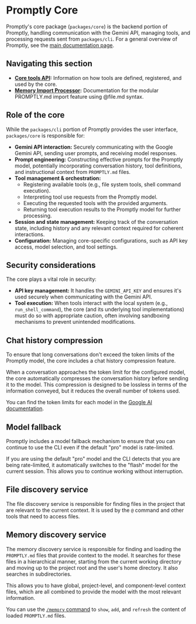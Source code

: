 <!--
Modified: Changed references from Gemini CLI to Promptly
Original work Copyright Google LLC
Licensed under Apache License 2.0
-->

# Promptly Core

Promptly's core package (`packages/core`) is the backend portion of Promptly, handling communication with the Gemini API, managing tools, and processing requests sent from `packages/cli`. For a general overview of Promptly, see the [main documentation page](../index.md).

## Navigating this section

- **[Core tools API](./tools-api.md):** Information on how tools are defined, registered, and used by the core.
- **[Memory Import Processor](./memport.md):** Documentation for the modular PROMPTLY.md import feature using @file.md syntax.

## Role of the core

While the `packages/cli` portion of Promptly provides the user interface, `packages/core` is responsible for:

- **Gemini API interaction:** Securely communicating with the Google Gemini API, sending user prompts, and receiving model responses.
- **Prompt engineering:** Constructing effective prompts for the Promptly model, potentially incorporating conversation history, tool definitions, and instructional context from `PROMPTLY.md` files.
- **Tool management & orchestration:**
  - Registering available tools (e.g., file system tools, shell command execution).
  - Interpreting tool use requests from the Promptly model.
  - Executing the requested tools with the provided arguments.
  - Returning tool execution results to the Promptly model for further processing.
- **Session and state management:** Keeping track of the conversation state, including history and any relevant context required for coherent interactions.
- **Configuration:** Managing core-specific configurations, such as API key access, model selection, and tool settings.

## Security considerations

The core plays a vital role in security:

- **API key management:** It handles the `GEMINI_API_KEY` and ensures it's used securely when communicating with the Gemini API.
- **Tool execution:** When tools interact with the local system (e.g., `run_shell_command`), the core (and its underlying tool implementations) must do so with appropriate caution, often involving sandboxing mechanisms to prevent unintended modifications.

## Chat history compression

To ensure that long conversations don't exceed the token limits of the Promptly model, the core includes a chat history compression feature.

When a conversation approaches the token limit for the configured model, the core automatically compresses the conversation history before sending it to the model. This compression is designed to be lossless in terms of the information conveyed, but it reduces the overall number of tokens used.

You can find the token limits for each model in the [Google AI documentation](https://ai.google.dev/promptly-api/docs/models).

## Model fallback

Promptly includes a model fallback mechanism to ensure that you can continue to use the CLI even if the default "pro" model is rate-limited.

If you are using the default "pro" model and the CLI detects that you are being rate-limited, it automatically switches to the "flash" model for the current session. This allows you to continue working without interruption.

## File discovery service

The file discovery service is responsible for finding files in the project that are relevant to the current context. It is used by the `@` command and other tools that need to access files.

## Memory discovery service

The memory discovery service is responsible for finding and loading the `PROMPTLY.md` files that provide context to the model. It searches for these files in a hierarchical manner, starting from the current working directory and moving up to the project root and the user's home directory. It also searches in subdirectories.

This allows you to have global, project-level, and component-level context files, which are all combined to provide the model with the most relevant information.

You can use the [`/memory` command](../cli/commands.md) to `show`, `add`, and `refresh` the content of loaded `PROMPTLY.md` files.
